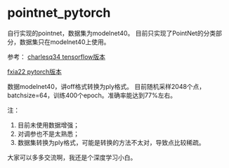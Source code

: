 # pointnet_pytorch
自行实现的pointnet，数据集为modelnet40。
目前只实现了PointNet的分类部分，数据集只在modelnet40上使用。

参考：
[charlesq34 tensorflow版本](https://github.com/charlesq34/pointnet)

[fxia22 pytorch版本](https://github.com/fxia22/pointnet.pytorch)

数据modelnet40，讲off格式转换为ply格式。
目前随机采样2048个点，batchsize=64，训练400个epoch。准确率能达到77%左右。

注：
1. 目前未使用数据增强；
2. 对调参也不是太熟悉；
3. 数据集转换为ply格式，可能是转换的方法不太对，导致点比较稀疏。

大家可以多多交流啊，我还是个深度学习小白。
